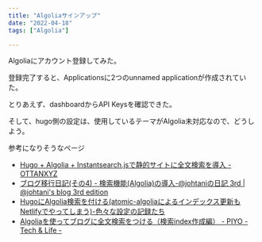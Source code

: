 ```yaml
---
title: "Algoliaサインアップ"
date: "2022-04-18"
tags: ["Algolia"]

---
```


Algoliaにアカウント登録してみた。

登録完了すると、Applicationsに2つのunnamed applicationが作成されていた。

とりあえず、dashboardからAPI Keysを確認できた。

そして、hugo側の設定は、使用しているテーマがAlgolia未対応なので、どうしよう。

参考になりそうなページ

- [Hugo + Algolia + Instantsearch.jsで静的サイトに全文検索を導入 - OTTANXYZ](https://ottan.xyz/posts/2021/07/947231059/)
- [ブログ移行日記(その4) - 検索機能(Algolia)の導入-@johtaniの日記 3rd | @johtani's blog 3rd edition](https://blog.johtani.info/blog/2020/01/28/troduce-algolia/)
- [HugoにAlgolia検索を付ける(atomic-algoliaによるインデックス更新もNetlifyでやってしまう)-色々な設定の記録たち](https://kasu-kasu.ga/post/add-algolia-search-with-hugo/)
- [Algoliaを使ってブログに全文検索をつける（検索index作成編） - PIYO - Tech & Life -](https://blog.piyo.tech/posts/2018-04-07-hugo-search-index/)

